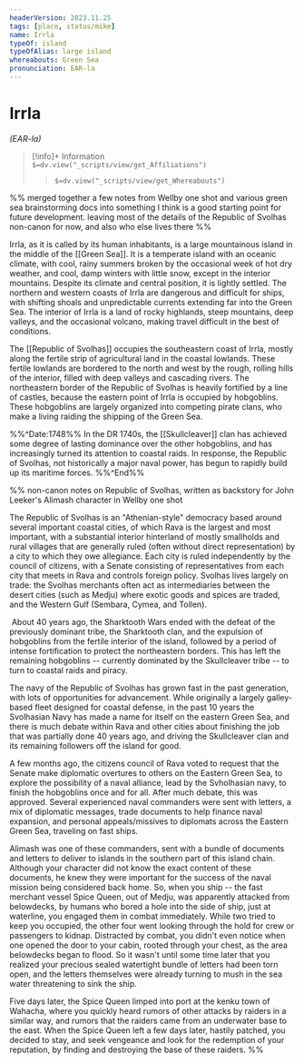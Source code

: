 ```yaml
---
headerVersion: 2023.11.25
tags: [place, status/mike]
name: Irrla
typeOf: island
typeOfAlias: large island
whereabouts: Green Sea
pronunciation: EAR-la
---
```

# Irrla
*(EAR-la)*
>[!info]+ Information  
> `$=dv.view("_scripts/view/get_Affiliations")`  
>> `$=dv.view("_scripts/view/get_Whereabouts")`

%% merged together a few notes from Wellby one shot and various green sea brainstorming docs into something I think is a good starting point for future development. leaving most of the details of the Republic of Svolhas non-canon for now, and also who else lives there %%

Irrla, as it is called by its human inhabitants, is a large mountainous island in the middle of the [[Green Sea]]. It is a temperate island with an oceanic climate, with cool, rainy summers broken by the occasional week of hot dry weather, and cool, damp winters with little snow, except in the interior mountains. Despite its climate and central position, it is lightly settled. The northern and western coasts of Irrla are dangerous and difficult for ships, with shifting shoals and unpredictable currents extending far into the Green Sea. The interior of Irrla is a land of rocky highlands, steep mountains,  deep valleys, and the occasional volcano, making travel difficult in the best of conditions. 

The [[Republic of Svolhas]] occupies the southeastern coast of Irrla, mostly along the fertile strip of agricultural land in the coastal lowlands. These fertile lowlands are bordered to the north and west by the rough, rolling hills of the interior, filled with deep valleys and cascading rivers. The northeastern border of the Republic of Svolhas is heavily fortified by a line of castles, because the eastern point of Irrla is occupied by hobgoblins. These hobgoblins are largely organized into competing pirate clans, who make a living raiding the shipping of the Green Sea. 

%%^Date:1748%%
In the DR 1740s, the [[Skullcleaver]] clan has achieved some degree of lasting dominance over the other hobgoblins, and has increasingly turned its attention to coastal raids. In response, the Republic of Svolhas, not historically a major naval power, has begun to rapidly build up its maritime forces. 
%%^End%%
  
%% non-canon notes on Republic of Svolhas, written as backstory for John Leeker's Alimash character in Wellby one shot

The Republic of Svolhas is an "Athenian-style" democracy based around several important coastal cities, of which Rava is the largest and most important, with a substantial interior hinterland of mostly smallholds and rural villages that are generally ruled (often without direct representation) by a city to which they owe allegiance. Each city is ruled independently by the council of citizens, with a Senate consisting of representatives from each city that meets in Rava and controls foreign policy. Svolhas lives largely on trade: the Svolhas merchants often act as intermediaries between the desert cities (such as Medju) where exotic goods and spices are traded, and the Western Gulf (Sembara, Cymea, and Tollen). 

 About 40 years ago, the Sharktooth Wars ended with the defeat of the previously dominant tribe, the Sharktooth clan, and the expulsion of hobgoblins from the fertile interior of the island, followed by a period of intense fortification to protect the northeastern borders. This has left the remaining hobgoblins -- currently dominated by the Skullcleaver tribe -- to turn to coastal raids and piracy.

The navy of the Republic of Svolhas has grown fast in the past generation, with lots of opportunities for advancement. While originally a largely galley-based fleet designed for coastal defense, in the past 10 years the Svolhasian Navy has made a name for itself on the eastern Green Sea, and there is much debate within Rava and other cities about finishing the job that was partially done 40 years ago, and driving the Skullcleaver clan and its remaining followers off the island for good. 

A few months ago, the citizens council of Rava voted to request that the Senate make diplomatic overtures to others on the Eastern Green Sea, to explore the possibility of a naval alliance, lead by the Svholhasian navy, to finish the hobgoblins once and for all. After much debate, this was approved. Several experienced naval commanders were sent with letters, a mix of diplomatic messages, trade documents to help finance naval expansion, and personal appeals/missives to diplomats across the Eastern Green Sea, traveling on fast ships. 

Alimash was one of these commanders, sent with a bundle of documents and letters to deliver to islands in the southern part of this island chain. Although your character did not know the exact content of these documents, he knew they were important for the success of the naval mission being considered back home. So, when you ship -- the fast merchant vessel Spice Queen, out of Medju, was apparently attacked from belowdecks, by humans who bored a hole into the side of ship, just at waterline, you engaged them in combat immediately. While two tried to keep you occupied, the other four went looking through the hold for crew or passengers to kidnap. Distracted by combat, you didn't even notice when one opened the door to your cabin, rooted through your chest, as the area belowdecks began to flood. So it wasn't until some time later that you realized your precious sealed watertight bundle of letters had been torn open, and the letters themselves were already turning to mush in the sea water threatening to sink the ship. 

Five days later, the Spice Queen limped into port at the kenku town of Wahacha, where you quickly heard rumors of other attacks by raiders in a similar way, and rumors that the raiders came from an underwater base to the east. When the Spice Queen left a few days later, hastily patched, you decided to stay, and seek vengeance and look for the redemption of your reputation, by finding and destroying the base of these raiders.
%%
